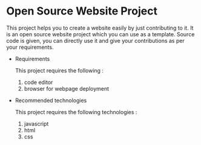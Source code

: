 # Open Source Website Project

This project helps you to create a website easily by just contributing to it.
It is an open source website project which you can use as a template.
Source code is given, you can directly use it and give your contributions as per 
your requirements.

- Requirements

  This project requires the following :
  
  1. code editor
  2. browser for webpage deployment
  
- Recommended technologies
  
  This project requires the following technologies :
  
  1. javascript
  2. html
  3. css
  



